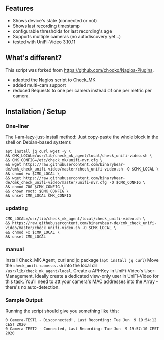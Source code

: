 ## Features
* Shows device's state (connected or not)
* Shows last recording timestamp
* configurable thresholds for last recording's age
* Supports multiple cameras (no autodiscovery yet...)
* tested with UniFi-Video 3.10.11

## What's different?
This script was forked from https://github.com/chooko/Nagios-Plugins.
* adapted the Nagios script to Check_MK
* added multi-cam support
* reduced Requests to one per camera instead of one per metric per camera.

## Installation / Setup

### One-liner
The I-am-lazy-just-install method: Just copy-paste the whole block in the shell on Debian-based systems
```
apt install jq curl wget -y \
&& CMK_LOCAL=/usr/lib/check_mk_agent/local/check_unifi-video.sh \
&& CMK_CONFIG=/etc/check_mk/unifi-nvr.cfg \
&& wget https://raw.githubusercontent.com/binarybear-de/cmk_check_unifi-video/master/check_unifi-video.sh -O $CMK_LOCAL \
&& chmod +x $CMK_LOCAL \
&& wget https://raw.githubusercontent.com/binarybear-de/cmk_check_unifi-video/master/unifi-nvr.cfg -O $CMK_CONFIG \
&& chmod 700 $CMK_CONFIG \
&& chown root: $CMK_CONFIG \
&& unset CMK_LOCAL CMK_CONFIG
```

### updating
```
CMK_LOCAL=/usr/lib/check_mk_agent/local/check_unifi-video.sh \
&& https://raw.githubusercontent.com/binarybear-de/cmk_check_unifi-video/master/check_unifi-video.sh -O $CMK_LOCAL \
&& chmod +x $CMK_LOCAL \
&& unset CMK_LOCAL
```

### manual
Install Check_MK-Agent, curl and jq package (```apt install jq curl```)
Move the ```check_unifi-cameras.sh``` into the local dir ```/usr/lib/check_mk_agent/local```. Create a API-Key in UniFi-Video's User-Management. Ideally create a dedicated view-only user in UniFi-Video for this task.
You'll need to att your camera's MAC addresses into the Array - there's no auto-detection.

### Sample Output
Running the script should give you something like this:
```
0 Camera-TEST1 - Disconnected!, Last Recording: Tue Jun  9 19:54:12 CEST 2020
0 Camera-TEST2 - Connected, Last Recording: Tue Jun  9 19:57:10 CEST 2020
```
